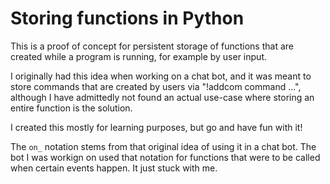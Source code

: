 # Storing functions in Python
This is a proof of concept for persistent storage of functions that are created while a program is running,
for example by user input.

I originally had this idea when working on a chat bot, and it was meant to store commands that are created by users
via "!addcom command ...", although I have admittedly not found an actual use-case where storing an entire function
is the solution.

I created this mostly for learning purposes, but go and have fun with it!

The `on_` notation stems from that original idea of using it in a chat bot. The bot I was workign on used that notation
for functions that were to be called when certain events happen. It just stuck with me.
